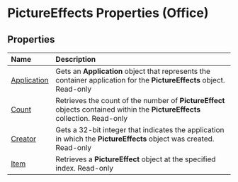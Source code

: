 
# PictureEffects Properties (Office)

## Properties



|**Name**|**Description**|
|:-----|:-----|
| [Application](3aa0b57d-2bf7-8d54-3b2e-e23bef0f20af.md)|Gets an  **Application** object that represents the container application for the **PictureEffects** object. Read-only|
| [Count](3832dfbd-8c4c-fbee-613d-f31d2b1c9387.md)|Retrieves the count of the number of  **PictureEffect** objects contained within the **PictureEffects** collection. Read-only|
| [Creator](587a6d8a-9c50-802e-1e10-561c821eb985.md)|Gets a 32-bit integer that indicates the application in which the  **PictureEffects** object was created. Read-only|
| [Item](bd92a68a-059b-d96c-a86f-7c6754b23026.md)|Retrieves a  **PictureEffect** object at the specified index. Read-only|
